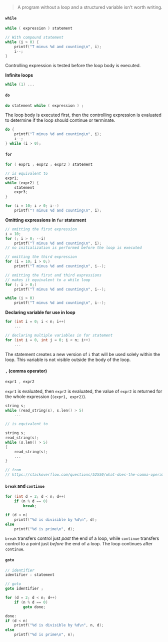 > A program without a loop and a structured variable isn't worth writing.

#### `while`
```c
while ( expression ) statement
```

```c
// With compound statement
while (i > 0) {
	printf("T minus %d and counting\n", i);
	i--;
}
```
Controlling expression is tested before the loop body is executed.

**Infinite loops**
```c
while (1) ...
```

#### `do`
```c
do statement while ( expression ) ;
```
The loop body is executed first, then the controlling expression is evaluated to determine if the loop should continue or terminate.

```c
do {
	printf("T minus %d and counting\n", i);
	i--;
} while (i > 0);
```

#### `for`
```c
for ( expr1 ; expr2 ; expr3 ) statement
```

```c
// is equivalent to
expr1;
while (expr2) {
	statement
	expr3;
}
```

```c
for (i = 10; i > 0; i--)
	printf("T minus %d and counting\n", i);
```

**Omitting expressions in `for` statement**
```c
// omitting the first expression
i = 10;
for (; i > 0; --i)
	printf("T minus %d and counting\n", i);
// no initialization is performed before the loop is executed
```

```c
// omitting the third expression
for (i = 10; i > 0;)
	printf("T minus %d and counting\n", i--);
```

```c
// omitting the first and third expressions
// makes it equivalent to a while loop
for (; i > 0;)
	printf("T minus %d and counting\n", i--);

while (i > 0)
	printf("T minus %d and counting\n", i--);
```

**Declaring variable for use in loop**
```c
for (int i = 0; i < n; i++)
	...

// declaring multiple variables in for statement
for (int i = 0, int j = 0; i < n; i++)
	...
```
The statement creates a new version of `i` that will be used solely within the loop. This variable is not visible outside the body of the loop.

#### `,` (comma operator)
```c
expr1 , expr2
```
`expr1` is evaluated, then `expr2` is evaluated, the value of `expr2` is returned for the whole expression (`(expr1, expr2)`).

```c
string s;
while (read_string(s), s.len() > 5)
	...

// is equivalent to

string s;
read_string(s);
while (s.len() > 5)
{
	read_string(s);
	...
}

// from
// https://stackoverflow.com/questions/52550/what-does-the-comma-operator-do
```

#### `break` and `continue`
```c
for (int d = 2; d < n; d++)
	if (n % d == 0)
		break;

if (d < n)
	printf("%d is divisible by %d\n", d);
else
	printf("%d is prime\n", d);
```

`break` transfers control just *past* the end of a loop, while `continue` transfers control to a point just *before* the end of a loop. The loop continues after `continue`.

#### `goto`
```c
// identifier
identifier : statement

// goto
goto identifier ;
```

```c
for (d = 2; d < n; d++)
	if (n % d == 0)
		goto done;

done:
if (d < n)
	printf("%d is divisible by %d\n", n, d);
else
	printf("%d is prime\n", n);
```